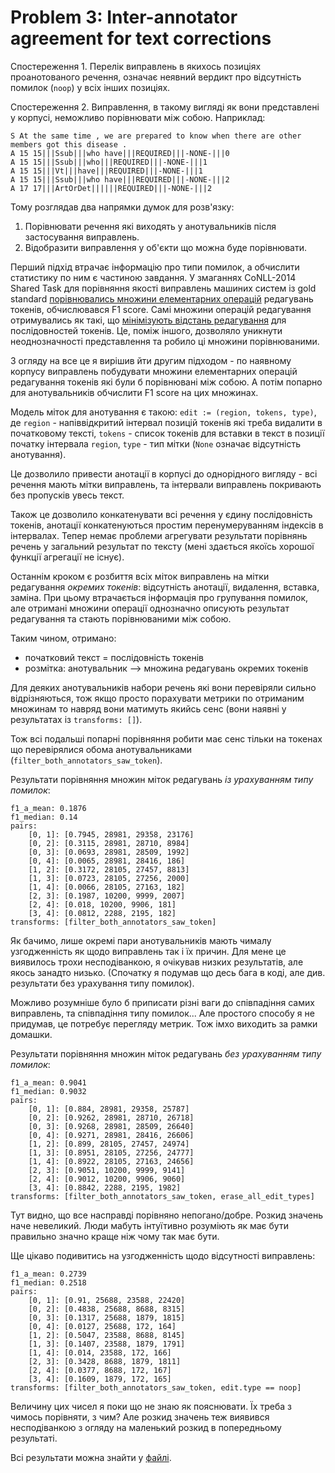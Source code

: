 
# Problem 3: Inter-annotator agreement for text corrections

Спостереження 1. Перелік виправлень в якихось позиціях проанотованого речення,
означає неявний вердикт про відсутність помилок (`noop`) у всіх інших позиціях.

Спостереження 2. Виправлення, в такому вигляді як вони представлені у корпусі,
неможливо порівнювати між собою. Наприклад:

    S At the same time , we are prepared to know when there are other members got this disease .
    A 15 15|||Ssub|||who have|||REQUIRED|||-NONE-|||0
    A 15 15|||Ssub|||who|||REQUIRED|||-NONE-|||1
    A 15 15|||Vt|||have|||REQUIRED|||-NONE-|||1
    A 15 15|||Ssub|||who have|||REQUIRED|||-NONE-|||2
    A 17 17|||ArtOrDet||||||REQUIRED|||-NONE-|||2

Тому розглядав два напрямки думок для розв'язку:
1. Порівнювати речення які виходять у анотувальників після застосування виправлень.
2. Відобразити виправлення у об'єкти що можна буде порівнювати.

Перший підхід втрачає інформацію про типи помилок, а обчислити статистику по ним є частиною завдання.
У змаганнях CoNLL-2014 Shared Task для порівняння якості виправлень машиних систем із gold standard
[порівнювались множини елементарних операцій][1] редагувань токенів, обчислювався F1 score.
Самі множини операцій редагування отримувались як такі, що
[мінімізують відстань редагування][2] для послідовностей токенів.
Це, поміж іншого, дозволяло уникнути неоднозначності представлення та робило ці множини порівнюваними.

[1]: https://www.aclweb.org/anthology/W14-1701/
[2]: https://www.aclweb.org/anthology/N12-1067/

З огляду на все це я вирішив йти другим підходом - по наявному корпусу виправлень побудувати множини
елементарних операцій редагування токенів які були б порівнювані між собою.
А потім попарно для анотувальників обчислити F1 score на цих множинах.

Модель міток для анотування є такою: `edit := (region, tokens, type)`, де
`region` - напіввідкритий інтервал позицій токенів які треба видалити в початковому тексті,
`tokens` - список токенів для вставки в текст в позиції початку інтервала `region`,
`type` - тип мітки (`None` означає відсутність анотування).

Це дозволило привести анотації в корпусі до однорідного вигляду -
всі речення мають мітки виправлень, та інтервали виправлень покривають без пропусків увесь текст.

Також це дозволило конкатенувати всі речення у єдину послідовність токенів,
анотації конкатенуються простим перенумеруванням індексів в інтервалах.
Тепер немає проблеми агрегувати результати порівнянь речень у загальний результат по тексту
(мені здається якоїсь хорошої функції агрегації не існує).

Останнім кроком є розбиття всіх міток виправлень на мітки редагування *окремих токенів*:
відсутність анотації, видалення, вставка, заміна.
При цьому втрачається інформація про групування помилок, але отримані множини
операції однозначно описують результат редагування та стають порівнюваними між собою.

Таким чином, отримано:
* початковий текст = послідовність токенів
* розмітка: анотувальник --> множина редагувань окремих токенів

Для деяких анотувальників набори речень які вони перевіряли сильно відрізняються,
тож якщо просто порахувати метрики по отриманим множинам то навряд вони матимуть
якийсь сенс (вони наявні у результатах із `transforms: []`).

Тож всі подальші попарні порівняння робити має сенс тільки на токенах що перевірялися
обома анотувальниками (`filter_both_annotators_saw_token`).

Результати порівняння множин міток редагувань *із урахуванням типу помилок*:

    f1_a_mean: 0.1876
    f1_median: 0.14
    pairs:
        [0, 1]: [0.7945, 28981, 29358, 23176]
        [0, 2]: [0.3115, 28981, 28710, 8984]
        [0, 3]: [0.0693, 28981, 28509, 1992]
        [0, 4]: [0.0065, 28981, 28416, 186]
        [1, 2]: [0.3172, 28105, 27457, 8813]
        [1, 3]: [0.0723, 28105, 27256, 2000]
        [1, 4]: [0.0066, 28105, 27163, 182]
        [2, 3]: [0.1987, 10200, 9999, 2007]
        [2, 4]: [0.018, 10200, 9906, 181]
        [3, 4]: [0.0812, 2288, 2195, 182]
    transforms: [filter_both_annotators_saw_token]

Як бачимо, лише окремі пари анотувальників мають чималу узгодженність як щодо виправлень так і їх причин.
Для мене це виявилось трохи несподіванкою, я очікував низких результатів, але якось занадто низько.
(Спочатку я подумав що десь бага в коді, але див. результати без урахування типу помилок).

Можливо розумніше було б приписати різні ваги до співпадіння самих виправлень,
та співпадіння типу помилок... Але простого способу я не придумав, це потребує перегляду метрик.
Тож імхо виходить за рамки домашки.

Результати порівняння множин міток редагувань *без урахуванням типу помилок*:

    f1_a_mean: 0.9041
    f1_median: 0.9032
    pairs:
        [0, 1]: [0.884, 28981, 29358, 25787]
        [0, 2]: [0.9262, 28981, 28710, 26718]
        [0, 3]: [0.9268, 28981, 28509, 26640]
        [0, 4]: [0.9271, 28981, 28416, 26606]
        [1, 2]: [0.899, 28105, 27457, 24974]
        [1, 3]: [0.8951, 28105, 27256, 24777]
        [1, 4]: [0.8922, 28105, 27163, 24656]
        [2, 3]: [0.9051, 10200, 9999, 9141]
        [2, 4]: [0.9012, 10200, 9906, 9060]
        [3, 4]: [0.8842, 2288, 2195, 1982]
    transforms: [filter_both_annotators_saw_token, erase_all_edit_types]

Тут видно, що все насправді порівняно непогано/добре.
Розкид значень наче невеликий.
Люди мабуть інтуїтивно розуміють як має бути правильно значно краще ніж чому так має бути.

Ще цікаво подивитись на узгодженність щодо відсутності виправлень:

    f1_a_mean: 0.2739
    f1_median: 0.2518
    pairs:
        [0, 1]: [0.91, 25688, 23588, 22420]
        [0, 2]: [0.4838, 25688, 8688, 8315]
        [0, 3]: [0.1317, 25688, 1879, 1815]
        [0, 4]: [0.0127, 25688, 172, 164]
        [1, 2]: [0.5047, 23588, 8688, 8145]
        [1, 3]: [0.1407, 23588, 1879, 1791]
        [1, 4]: [0.014, 23588, 172, 166]
        [2, 3]: [0.3428, 8688, 1879, 1811]
        [2, 4]: [0.0377, 8688, 172, 167]
        [3, 4]: [0.1609, 1879, 172, 165]
    transforms: [filter_both_annotators_saw_token, edit.type == noop]

Величину цих чисел я поки що не знаю як пояснювати. Їх треба з чимось порівняти, з чим?
Але розкид значень теж виявився несподіванкою з огляду на маленький розкид в попередньому результаті.

Всі результати можна знайти у [файлі](./output/3.agreement.results.yaml).
